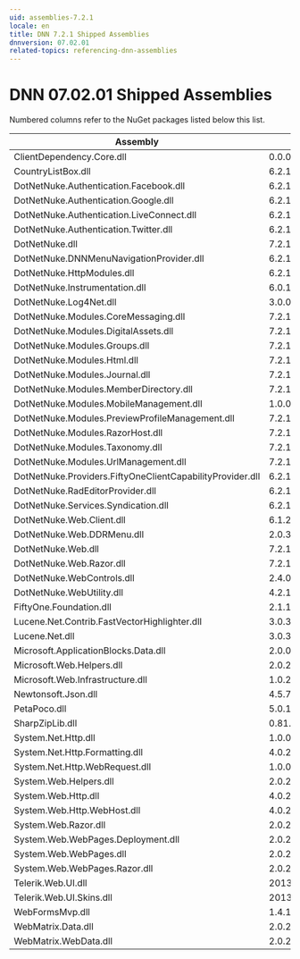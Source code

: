 ```yaml
---
uid: assemblies-7.2.1
locale: en
title: DNN 7.2.1 Shipped Assemblies
dnnversion: 07.02.01
related-topics: referencing-dnn-assemblies
---
```


# DNN 07.02.01 Shipped Assemblies

Numbered columns refer to the NuGet packages listed below this list.

|**Assembly**|**Version**|
|---|---|
|ClientDependency.Core.dll|0.0.0.0|
|CountryListBox.dll|6.2.1.11|
|DotNetNuke.Authentication.Facebook.dll|6.2.1.11|
|DotNetNuke.Authentication.Google.dll|6.2.1.11|
|DotNetNuke.Authentication.LiveConnect.dll|6.2.1.11|
|DotNetNuke.Authentication.Twitter.dll|6.2.1.11|
|DotNetNuke.dll|7.2.1.367|
|DotNetNuke.DNNMenuNavigationProvider.dll|6.2.1.11|
|DotNetNuke.HttpModules.dll|6.2.1.11|
|DotNetNuke.Instrumentation.dll|6.0.1.0|
|DotNetNuke.Log4Net.dll|3.0.0.0|
|DotNetNuke.Modules.CoreMessaging.dll|7.2.1.367|
|DotNetNuke.Modules.DigitalAssets.dll|7.2.1.367|
|DotNetNuke.Modules.Groups.dll|7.2.1.367|
|DotNetNuke.Modules.Html.dll|7.2.1.367|
|DotNetNuke.Modules.Journal.dll|7.2.1.367|
|DotNetNuke.Modules.MemberDirectory.dll|7.2.1.367|
|DotNetNuke.Modules.MobileManagement.dll|1.0.0.0|
|DotNetNuke.Modules.PreviewProfileManagement.dll|7.2.1.367|
|DotNetNuke.Modules.RazorHost.dll|7.2.1.367|
|DotNetNuke.Modules.Taxonomy.dll|7.2.1.367|
|DotNetNuke.Modules.UrlManagement.dll|7.2.1.367|
|DotNetNuke.Providers.FiftyOneClientCapabilityProvider.dll|6.2.1.11|
|DotNetNuke.RadEditorProvider.dll|6.2.1.11|
|DotNetNuke.Services.Syndication.dll|6.2.1.11|
|DotNetNuke.Web.Client.dll|6.1.2.0|
|DotNetNuke.Web.DDRMenu.dll|2.0.3.0|
|DotNetNuke.Web.dll|7.2.1.367|
|DotNetNuke.Web.Razor.dll|7.2.1.367|
|DotNetNuke.WebControls.dll|2.4.0.598|
|DotNetNuke.WebUtility.dll|4.2.1.783|
|FiftyOne.Foundation.dll|2.1.19.4|
|Lucene.Net.Contrib.FastVectorHighlighter.dll|3.0.3|
|Lucene.Net.dll|3.0.3.0|
|Microsoft.ApplicationBlocks.Data.dll|2.0.0.0|
|Microsoft.Web.Helpers.dll|2.0.20710.0|
|Microsoft.Web.Infrastructure.dll|1.0.20105.407|
|Newtonsoft.Json.dll|4.5.7.15008|
|PetaPoco.dll|5.0.1.17400|
|SharpZipLib.dll|0.81.0.1407|
|System.Net.Http.dll|1.0.0.0|
|System.Net.Http.Formatting.dll|4.0.20710.0|
|System.Net.Http.WebRequest.dll|1.0.0.0|
|System.Web.Helpers.dll|2.0.20126.16343|
|System.Web.Http.dll|4.0.20710.0|
|System.Web.Http.WebHost.dll|4.0.20710.0|
|System.Web.Razor.dll|2.0.20126.16343|
|System.Web.WebPages.Deployment.dll|2.0.20710.0|
|System.Web.WebPages.dll|2.0.20710.0|
|System.Web.WebPages.Razor.dll|2.0.20126.16343|
|Telerik.Web.UI.dll|2013.2.717.40|
|Telerik.Web.UI.Skins.dll|2013.2.717.40|
|WebFormsMvp.dll|1.4.1.0|
|WebMatrix.Data.dll|2.0.20126.16343|
|WebMatrix.WebData.dll|2.0.20126.16343|

